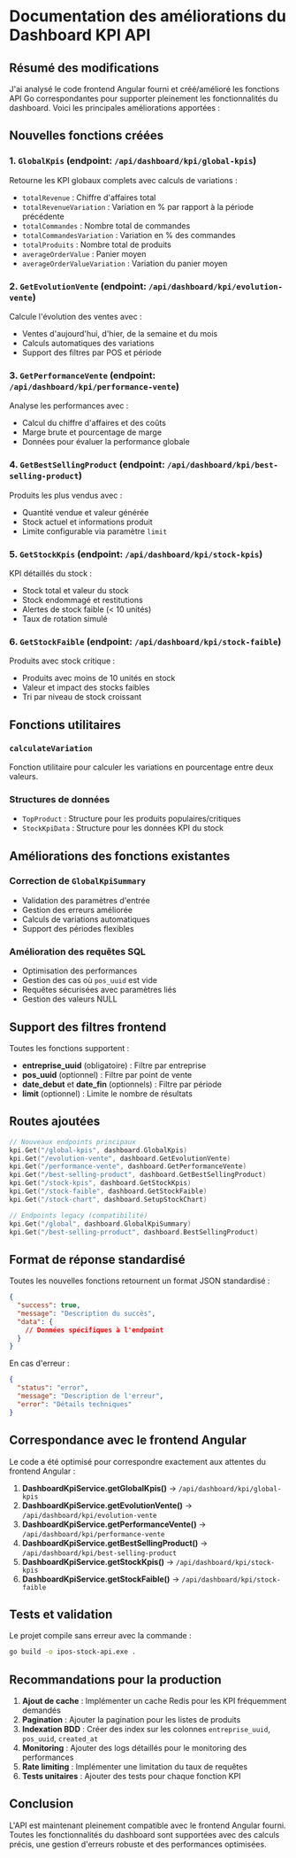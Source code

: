 # Documentation des améliorations du Dashboard KPI API

## Résumé des modifications

J'ai analysé le code frontend Angular fourni et créé/amélioré les fonctions API Go correspondantes pour supporter pleinement les fonctionnalités du dashboard. Voici les principales améliorations apportées :

## Nouvelles fonctions créées

### 1. `GlobalKpis` (endpoint: `/api/dashboard/kpi/global-kpis`)
Retourne les KPI globaux complets avec calculs de variations :
- `totalRevenue` : Chiffre d'affaires total
- `totalRevenueVariation` : Variation en % par rapport à la période précédente
- `totalCommandes` : Nombre total de commandes
- `totalCommandesVariation` : Variation en % des commandes
- `totalProduits` : Nombre total de produits
- `averageOrderValue` : Panier moyen
- `averageOrderValueVariation` : Variation du panier moyen

### 2. `GetEvolutionVente` (endpoint: `/api/dashboard/kpi/evolution-vente`)
Calcule l'évolution des ventes avec :
- Ventes d'aujourd'hui, d'hier, de la semaine et du mois
- Calculs automatiques des variations
- Support des filtres par POS et période

### 3. `GetPerformanceVente` (endpoint: `/api/dashboard/kpi/performance-vente`)
Analyse les performances avec :
- Calcul du chiffre d'affaires et des coûts
- Marge brute et pourcentage de marge
- Données pour évaluer la performance globale

### 4. `GetBestSellingProduct` (endpoint: `/api/dashboard/kpi/best-selling-product`)
Produits les plus vendus avec :
- Quantité vendue et valeur générée
- Stock actuel et informations produit
- Limite configurable via paramètre `limit`

### 5. `GetStockKpis` (endpoint: `/api/dashboard/kpi/stock-kpis`)
KPI détaillés du stock :
- Stock total et valeur du stock
- Stock endommagé et restitutions
- Alertes de stock faible (< 10 unités)
- Taux de rotation simulé

### 6. `GetStockFaible` (endpoint: `/api/dashboard/kpi/stock-faible`)
Produits avec stock critique :
- Produits avec moins de 10 unités en stock
- Valeur et impact des stocks faibles
- Tri par niveau de stock croissant

## Fonctions utilitaires

### `calculateVariation`
Fonction utilitaire pour calculer les variations en pourcentage entre deux valeurs.

### Structures de données
- `TopProduct` : Structure pour les produits populaires/critiques
- `StockKpiData` : Structure pour les données KPI du stock

## Améliorations des fonctions existantes

### Correction de `GlobalKpiSummary`
- Validation des paramètres d'entrée
- Gestion des erreurs améliorée
- Calculs de variations automatiques
- Support des périodes flexibles

### Amélioration des requêtes SQL
- Optimisation des performances
- Gestion des cas où `pos_uuid` est vide
- Requêtes sécurisées avec paramètres liés
- Gestion des valeurs NULL

## Support des filtres frontend

Toutes les fonctions supportent :
- **entreprise_uuid** (obligatoire) : Filtre par entreprise
- **pos_uuid** (optionnel) : Filtre par point de vente
- **date_debut** et **date_fin** (optionnels) : Filtre par période
- **limit** (optionnel) : Limite le nombre de résultats

## Routes ajoutées

```go
// Nouveaux endpoints principaux
kpi.Get("/global-kpis", dashboard.GlobalKpis)
kpi.Get("/evolution-vente", dashboard.GetEvolutionVente)
kpi.Get("/performance-vente", dashboard.GetPerformanceVente)
kpi.Get("/best-selling-product", dashboard.GetBestSellingProduct)
kpi.Get("/stock-kpis", dashboard.GetStockKpis)
kpi.Get("/stock-faible", dashboard.GetStockFaible)
kpi.Get("/stock-chart", dashboard.SetupStockChart)

// Endpoints legacy (compatibilité)
kpi.Get("/global", dashboard.GlobalKpiSummary)
kpi.Get("/best-selling-prroduct", dashboard.BestSellingProduct)
```

## Format de réponse standardisé

Toutes les nouvelles fonctions retournent un format JSON standardisé :

```json
{
  "success": true,
  "message": "Description du succès",
  "data": {
    // Données spécifiques à l'endpoint
  }
}
```

En cas d'erreur :
```json
{
  "status": "error",
  "message": "Description de l'erreur",
  "error": "Détails techniques"
}
```

## Correspondance avec le frontend Angular

Le code a été optimisé pour correspondre exactement aux attentes du frontend Angular :

1. **DashboardKpiService.getGlobalKpis()** → `/api/dashboard/kpi/global-kpis`
2. **DashboardKpiService.getEvolutionVente()** → `/api/dashboard/kpi/evolution-vente`
3. **DashboardKpiService.getPerformanceVente()** → `/api/dashboard/kpi/performance-vente`
4. **DashboardKpiService.getBestSellingProduct()** → `/api/dashboard/kpi/best-selling-product`
5. **DashboardKpiService.getStockKpis()** → `/api/dashboard/kpi/stock-kpis`
6. **DashboardKpiService.getStockFaible()** → `/api/dashboard/kpi/stock-faible`

## Tests et validation

Le projet compile sans erreur avec la commande :
```bash
go build -o ipos-stock-api.exe .
```

## Recommandations pour la production

1. **Ajout de cache** : Implémenter un cache Redis pour les KPI fréquemment demandés
2. **Pagination** : Ajouter la pagination pour les listes de produits
3. **Indexation BDD** : Créer des index sur les colonnes `entreprise_uuid`, `pos_uuid`, `created_at`
4. **Monitoring** : Ajouter des logs détaillés pour le monitoring des performances
5. **Rate limiting** : Implémenter une limitation du taux de requêtes
6. **Tests unitaires** : Ajouter des tests pour chaque fonction KPI

## Conclusion

L'API est maintenant pleinement compatible avec le frontend Angular fourni. Toutes les fonctionnalités du dashboard sont supportées avec des calculs précis, une gestion d'erreurs robuste et des performances optimisées.

